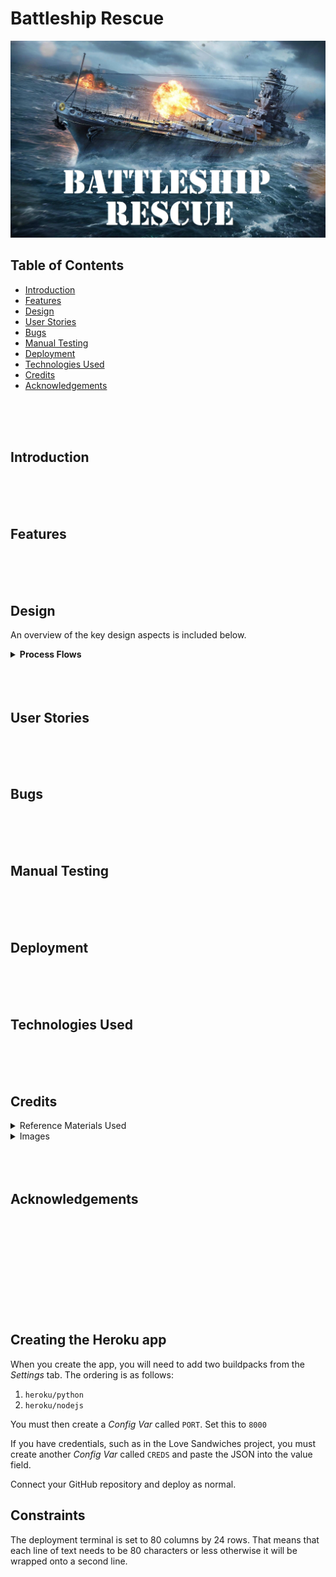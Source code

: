 # Battleship Rescue

![Hero Image](assets/documentation/battleship-rescue-hero-image.webp)

## Table of Contents

* [Introduction](#introduction)
* [Features](#features)
* [Design](#design)
* [User Stories](#user-stories)
* [Bugs](#bugs)
* [Manual Testing](#manual-testing)
* [Deployment](#deployment)
* [Technologies Used](#technologies-used)
* [Credits](#credits)
* [Acknowledgements](#acknowledgements)
<br>
<br>
<br>


## Introduction
<br>
<br>
<br>

## Features
<br>
<br>
<br>

## Design

An overview of the key design aspects is included below.

<details> <!-- Container for process flows starts here -->
  <summary><b>Process Flows</b></summary>
<br>

<details>
  <summary><i> Phase 1: Initialise Game</i></summary>
<br>

![Phase 1](assets/documentation/01%20Initialise%20Game%20(cropped).webp)
</details>

<details>
  <summary><i> Phase 2: User Shot</i></summary>
<br>

![Phase 2](assets/documentation/02%20User%20Shot%20(cropped).webp)
</details>

<details>
  <summary><i> Phase 3: Enemy Shot</i></summary>
<br>

![Phase 3](assets/documentation/03%20Enemy%20Shot%20(cropped).webp)
</details>

<details>
  <summary><i> Phase 4: End Game</i></summary>
<br>

![Phase 3](assets/documentation/04%20End%20Game%20Conditions%20(cropped).webp)
</details>

</details> <!-- Container for process flows ends here -->
<br>
<br>
<br>

## User Stories
<br>
<br>
<br>

## Bugs
<br>
<br>
<br>

## Manual Testing
<br>
<br>
<br>

## Deployment
<br>
<br>
<br>

## Technologies Used
<br>
<br>
<br>

## Credits

<details>
  <summary>Reference Materials Used</summary>
<br>


</details>

<details>
  <summary>Images</summary>
<br>


</details>


<br>
<br>
<br>

## Acknowledgements
<br>
<br>
<br>
<br>
<br>
<br>
<br>
<br>
<br>








## Creating the Heroku app

When you create the app, you will need to add two buildpacks from the _Settings_ tab. The ordering is as follows:

1. `heroku/python`
2. `heroku/nodejs`

You must then create a _Config Var_ called `PORT`. Set this to `8000`

If you have credentials, such as in the Love Sandwiches project, you must create another _Config Var_ called `CREDS` and paste the JSON into the value field.

Connect your GitHub repository and deploy as normal.

## Constraints

The deployment terminal is set to 80 columns by 24 rows. That means that each line of text needs to be 80 characters or less otherwise it will be wrapped onto a second line.


